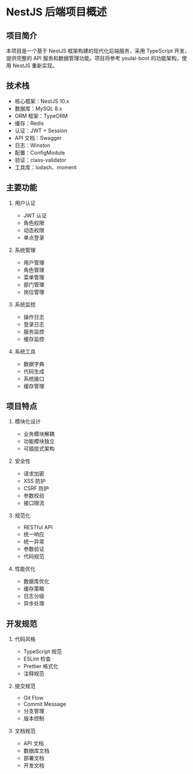 # NestJS 后端项目概述

## 项目简介

本项目是一个基于 NestJS 框架构建的现代化后端服务，采用 TypeScript 开发，提供完整的 API 服务和数据管理功能。项目将参考 youlai-boot 的功能架构，使用 NestJS 重新实现。

## 技术栈

- 核心框架：NestJS 10.x
- 数据库：MySQL 8.x
- ORM 框架：TypeORM
- 缓存：Redis
- 认证：JWT + Session
- API 文档：Swagger
- 日志：Winston
- 配置：ConfigModule
- 验证：class-validator
- 工具库：lodash、moment

## 主要功能

1. 用户认证
   - JWT 认证
   - 角色权限
   - 动态权限
   - 单点登录

2. 系统管理
   - 用户管理
   - 角色管理
   - 菜单管理
   - 部门管理
   - 岗位管理

3. 系统监控
   - 操作日志
   - 登录日志
   - 服务监控
   - 缓存监控

4. 系统工具
   - 数据字典
   - 代码生成
   - 系统接口
   - 缓存管理

## 项目特点

1. 模块化设计
   - 业务模块解耦
   - 功能模块独立
   - 可插拔式架构

2. 安全性
   - 请求加密
   - XSS 防护
   - CSRF 防护
   - 参数校验
   - 接口限流

3. 规范化
   - RESTful API
   - 统一响应
   - 统一异常
   - 参数验证
   - 代码规范

4. 性能优化
   - 数据库优化
   - 缓存策略
   - 日志分级
   - 异步处理

## 开发规范

1. 代码风格
   - TypeScript 规范
   - ESLint 检查
   - Prettier 格式化
   - 注释规范

2. 提交规范
   - Git Flow
   - Commit Message
   - 分支管理
   - 版本控制

3. 文档规范
   - API 文档
   - 数据库文档
   - 部署文档
   - 开发文档 